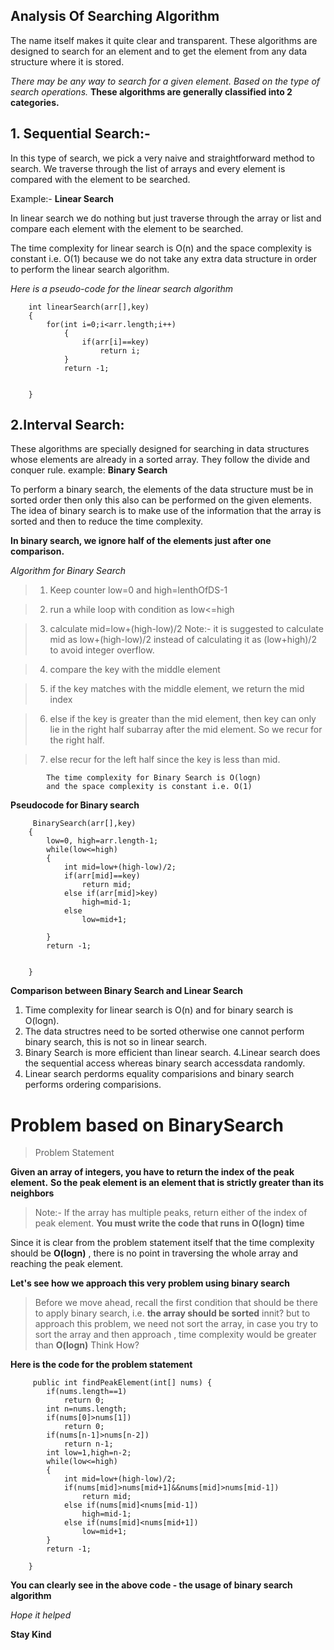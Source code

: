 ## Analysis Of Searching Algorithm

The name itself makes it quite clear and transparent.
These algorithms are designed to search for an element and to get the element from any  data structure where it is stored.

*There may be any way to search for a given element. Based on the type of search operations.*
**These algorithms are generally classified into 2 categories.**


## 1. Sequential Search:-
In this type of search, we pick a very naive and straightforward method to search.
 		       We traverse through the list of arrays and every element is compared with the element to be searched.

Example:- **Linear Search**

In linear search we do nothing but just traverse through the array or list and compare each element with the element to be searched.

The time complexity for linear search is O(n) and the space complexity is constant i.e. O(1) because we do not take any extra data structure in order to perform the linear search algorithm.


*Here is a pseudo-code for the linear search algorithm*
		


		int linearSearch(arr[],key)
		{
			for(int i=0;i<arr.length;i++)
				{
					if(arr[i]==key)
						return i;
				}
				return -1;


		} 




## 2.Interval Search:
These algorithms are specially designed for searching in data structures whose elements are already in a sorted array. They follow the divide and conquer rule. 
example: **Binary Search**


To perform a binary search, the elements of the data structure must be in sorted order then only this also can be performed on the given elements.
The idea of binary search is to make use of the information that the array is sorted and then to reduce the time complexity.

**In binary search, we ignore half of the elements just after one comparison.**


*Algorithm for Binary Search*



	
>	1. Keep counter low=0 and high=lenthOfDS-1

> 2. run a while loop with condition as low<=high

> 3. calculate mid=low+(high-low)/2
		Note:- it is suggested to calculate mid as low+(high-low)/2 instead of calculating it as (low+high)/2 to avoid integer overflow.

> 4. compare the key with the middle element

> 5. if the key matches with the middle element, we return the mid index

> 6. else if the key is greater than the mid element, then key can only lie in the right half subarray after the mid element. So we recur for the right half.

> 7. else recur for the left half since the key is less than mid.

			The time complexity for Binary Search is O(logn)
			and the space complexity is constant i.e. O(1)



**Pseudocode for Binary search**


		 BinarySearch(arr[],key)
		{
			low=0, high=arr.length-1;
			while(low<=high)
			{
				int mid=low+(high-low)/2;
				if(arr[mid]==key)
					return mid;
				else if(arr[mid]>key)
					high=mid-1;
				else
					low=mid+1;

			}
			return -1;


		}

**Comparison between Binary Search and Linear Search**

1. Time complexity for linear search is O(n) and for binary search is O(logn).
2. The data structres need to be sorted otherwise one cannot perform binary search, this is not so in linear search.
3. Binary Search is more efficient than linear search.
4.Linear search does the sequential access whereas binary search accessdata randomly.
5. Linear search perdorms equality comparisions and binary search performs ordering comparisions.


#  Problem based on BinarySearch

>Problem Statement

**Given an array of integers, you have to return the index of the peak element.**
**So the peak element is an element that is strictly greater than its neighbors**
>Note:- If the array has multiple peaks, return either of the index of peak element.
**You must write the code that runs in O(logn) time**


Since it is clear from the problem statement itself that the time complexity should be **O(logn)** , there is no point in traversing the whole array and reaching the peak element.

**Let's see how we approach this very problem using binary search**
>Before we move ahead, recall the first condition that should be there to apply binary search, i.e. **the array should be sorted** innit?
>but to approach this problem, we need not sort the array, in case you try to sort the array and then approach , time complexity would be greater than **O(logn)** 
>Think How?

**Here is the code for the problem statement**

```
	 public int findPeakElement(int[] nums) {
        if(nums.length==1)
            return 0;
        int n=nums.length; 
        if(nums[0]>nums[1])
            return 0;
        if(nums[n-1]>nums[n-2])
            return n-1;
        int low=1,high=n-2;
        while(low<=high)
        {
            int mid=low+(high-low)/2;
            if(nums[mid]>nums[mid+1]&&nums[mid]>nums[mid-1])
                return mid;
            else if(nums[mid]<nums[mid-1])
                high=mid-1;
            else if(nums[mid]<nums[mid+1])
                low=mid+1;
        }
        return -1;
        
    }

```
**You can clearly see in the above code - the usage of binary search algorithm**


*Hope it helped*


**Stay Kind**
